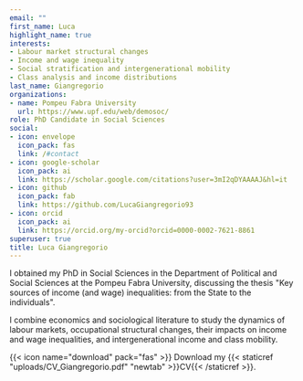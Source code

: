 ```yaml
---
email: ""
first_name: Luca
highlight_name: true
interests:
- Labour market structural changes
- Income and wage inequality
- Social stratification and intergenerational mobility
- Class analysis and income distributions
last_name: Giangregorio
organizations:
- name: Pompeu Fabra University 
  url: https://www.upf.edu/web/demosoc/
role: PhD Candidate in Social Sciences
social:
- icon: envelope
  icon_pack: fas
  link: /#contact
- icon: google-scholar
  icon_pack: ai
  link: https://scholar.google.com/citations?user=3mI2qDYAAAAJ&hl=it
- icon: github
  icon_pack: fab
  link: https://github.com/LucaGiangregorio93
- icon: orcid
  icon_pack: ai
  link: https://orcid.org/my-orcid?orcid=0000-0002-7621-8861
superuser: true
title: Luca Giangregorio
---
```


I obtained my PhD in Social Sciences in the Department of Political and Social Sciences at the Pompeu Fabra University, discussing the thesis "Key sources of income (and wage) inequalities: from the State to the individuals".

I combine economics and sociological literature to study the dynamics of labour markets, occupational structural changes, their impacts on income and wage inequalities, and intergenerational income and class mobility.


{{< icon name="download" pack="fas" >}} Download my {{< staticref "uploads/CV_Giangregorio.pdf" "newtab" >}}CV{{< /staticref >}}.
